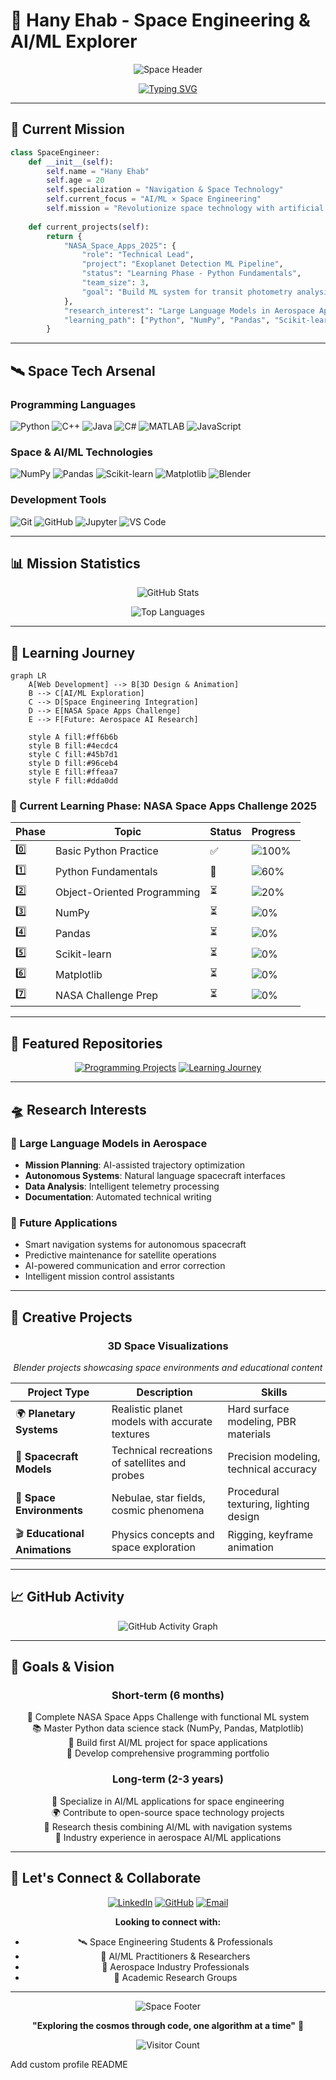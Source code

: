 # 🚀 Hany Ehab - Space Engineering & AI/ML Explorer

<div align="center">
  
  ![Space Header](https://capsule-render.vercel.app/api?type=waving&color=0:83a4d4,100:b6fbff&height=200&section=header&text=Space%20Engineering%20×%20AI/ML&fontSize=40&fontColor=fff&animation=twinkling&fontAlignY=35&desc=Exploring%20the%20intersection%20of%20artificial%20intelligence%20and%20space%20technology&descAlignY=55&descAlign=50)
  
  [![Typing SVG](https://readme-typing-svg.herokuapp.com?font=Fira+Code&pause=1000&color=36BCF7&center=true&vCenter=true&width=600&lines=Space+Engineering+Student+%F0%9F%9B%B0%EF%B8%8F;AI%2FML+%C3%97+Space+Technology+Researcher+%F0%9F%A4%96;NASA+Space+Apps+Challenge+2025+Team+Lead+%F0%9F%9A%80;Building+the+Future+of+Space+Exploration+%F0%9F%8C%8C)](https://git.io/typing-svg)

</div>

---

## 🎯 **Current Mission**

```python
class SpaceEngineer:
    def __init__(self):
        self.name = "Hany Ehab"
        self.age = 20
        self.specialization = "Navigation & Space Technology"
        self.current_focus = "AI/ML × Space Engineering"
        self.mission = "Revolutionize space technology with artificial intelligence"
        
    def current_projects(self):
        return {
            "NASA_Space_Apps_2025": {
                "role": "Technical Lead",
                "project": "Exoplanet Detection ML Pipeline",
                "status": "Learning Phase - Python Fundamentals",
                "team_size": 3,
                "goal": "Build ML system for transit photometry analysis"
            },
            "research_interest": "Large Language Models in Aerospace Applications",
            "learning_path": ["Python", "NumPy", "Pandas", "Scikit-learn", "Deep Learning"]
        }
```

---

## 🛰️ **Space Tech Arsenal**

### **Programming Languages**
<p align="left">
  <img src="https://img.shields.io/badge/Python-3776AB?style=for-the-badge&logo=python&logoColor=white" alt="Python"/>
  <img src="https://img.shields.io/badge/C++-00599C?style=for-the-badge&logo=c%2B%2B&logoColor=white" alt="C++"/>
  <img src="https://img.shields.io/badge/Java-ED8B00?style=for-the-badge&logo=java&logoColor=white" alt="Java"/>
  <img src="https://img.shields.io/badge/C%23-239120?style=for-the-badge&logo=c-sharp&logoColor=white" alt="C#"/>
  <img src="https://img.shields.io/badge/MATLAB-0076A8?style=for-the-badge&logo=mathworks&logoColor=white" alt="MATLAB"/>
  <img src="https://img.shields.io/badge/JavaScript-F7DF1E?style=for-the-badge&logo=javascript&logoColor=black" alt="JavaScript"/>
</p>

### **Space & AI/ML Technologies**
<p align="left">
  <img src="https://img.shields.io/badge/NumPy-013243?style=for-the-badge&logo=numpy&logoColor=white" alt="NumPy"/>
  <img src="https://img.shields.io/badge/Pandas-150458?style=for-the-badge&logo=pandas&logoColor=white" alt="Pandas"/>
  <img src="https://img.shields.io/badge/scikit--learn-F7931E?style=for-the-badge&logo=scikit-learn&logoColor=white" alt="Scikit-learn"/>
  <img src="https://img.shields.io/badge/Matplotlib-11557c?style=for-the-badge" alt="Matplotlib"/>
  <img src="https://img.shields.io/badge/Blender-F5792A?style=for-the-badge&logo=blender&logoColor=white" alt="Blender"/>
</p>

### **Development Tools**
<p align="left">
  <img src="https://img.shields.io/badge/Git-F05032?style=for-the-badge&logo=git&logoColor=white" alt="Git"/>
  <img src="https://img.shields.io/badge/GitHub-100000?style=for-the-badge&logo=github&logoColor=white" alt="GitHub"/>
  <img src="https://img.shields.io/badge/Jupyter-F37626?style=for-the-badge&logo=jupyter&logoColor=white" alt="Jupyter"/>
  <img src="https://img.shields.io/badge/VS_Code-007ACC?style=for-the-badge&logo=visual-studio-code&logoColor=white" alt="VS Code"/>
</p>

---

## 📊 **Mission Statistics**

<div align="center">
  
  ![GitHub Stats](https://github-readme-stats.vercel.app/api?username=hany73-max&show_icons=true&theme=tokyonight&hide_border=true&bg_color=0D1117&title_color=58A6FF&text_color=C9D1D9&icon_color=58A6FF)
  
  ![Top Languages](https://github-readme-stats.vercel.app/api/top-langs/?username=hany73-max&layout=compact&theme=tokyonight&hide_border=true&bg_color=0D1117&title_color=58A6FF&text_color=C9D1D9)

</div>

---

## 🌌 **Learning Journey**

```mermaid
graph LR
    A[Web Development] --> B[3D Design & Animation]
    B --> C[AI/ML Exploration]
    C --> D[Space Engineering Integration]
    D --> E[NASA Space Apps Challenge]
    E --> F[Future: Aerospace AI Research]
    
    style A fill:#ff6b6b
    style B fill:#4ecdc4
    style C fill:#45b7d1
    style D fill:#96ceb4
    style E fill:#ffeaa7
    style F fill:#dda0dd
```

### **🎯 Current Learning Phase: NASA Space Apps Challenge 2025**

<div align="center">

| Phase | Topic | Status | Progress |
|-------|-------|--------|----------|
| 0️⃣ | Basic Python Practice | ✅ | ![100%](https://progress-bar.dev/100?color=00ff00) |
| 1️⃣ | Python Fundamentals | 🔄 | ![60%](https://progress-bar.dev/60?color=ffff00) |
| 2️⃣ | Object-Oriented Programming | ⏳ | ![20%](https://progress-bar.dev/20?color=ff6b6b) |
| 3️⃣ | NumPy | ⏳ | ![0%](https://progress-bar.dev/0?color=lightgrey) |
| 4️⃣ | Pandas | ⏳ | ![0%](https://progress-bar.dev/0?color=lightgrey) |
| 5️⃣ | Scikit-learn | ⏳ | ![0%](https://progress-bar.dev/0?color=lightgrey) |
| 6️⃣ | Matplotlib | ⏳ | ![0%](https://progress-bar.dev/0?color=lightgrey) |
| 7️⃣ | NASA Challenge Prep | ⏳ | ![0%](https://progress-bar.dev/0?color=lightgrey) |

</div>

---

## 🚀 **Featured Repositories**

<div align="center">

[![Programming Projects](https://github-readme-stats.vercel.app/api/pin/?username=hany73-max&repo=Programming-Projects&theme=tokyonight&hide_border=true&bg_color=0D1117)](https://github.com/hany73-max/Programming-Projects)
[![Learning Journey](https://github-readme-stats.vercel.app/api/pin/?username=hany73-max&repo=learning-along-the-way&theme=tokyonight&hide_border=true&bg_color=0D1117)](https://github.com/hany73-max/learning-along-the-way)

</div>

---

## 🛸 **Research Interests**

### **🤖 Large Language Models in Aerospace**
- **Mission Planning**: AI-assisted trajectory optimization
- **Autonomous Systems**: Natural language spacecraft interfaces  
- **Data Analysis**: Intelligent telemetry processing
- **Documentation**: Automated technical writing

### **🌟 Future Applications**
- Smart navigation systems for autonomous spacecraft
- Predictive maintenance for satellite operations
- AI-powered communication and error correction
- Intelligent mission control assistants

---

## 🎨 **Creative Projects**

<div align="center">

### **3D Space Visualizations**
*Blender projects showcasing space environments and educational content*

| Project Type | Description | Skills |
|--------------|-------------|--------|
| 🌍 **Planetary Systems** | Realistic planet models with accurate textures | Hard surface modeling, PBR materials |
| 🚀 **Spacecraft Models** | Technical recreations of satellites and probes | Precision modeling, technical accuracy |
| 🌌 **Space Environments** | Nebulae, star fields, cosmic phenomena | Procedural texturing, lighting design |
| 🎬 **Educational Animations** | Physics concepts and space exploration | Rigging, keyframe animation |

</div>

---

## 📈 **GitHub Activity**

<div align="center">
  
  ![GitHub Activity Graph](https://github-readme-activity-graph.vercel.app/graph?username=hany73-max&theme=tokyo-night&hide_border=true&bg_color=0D1117&color=58A6FF&line=58A6FF&point=C9D1D9)

</div>

---

## 🌟 **Goals & Vision**

<div align="center">

### **Short-term (6 months)**
🎯 Complete NASA Space Apps Challenge with functional ML system  
📚 Master Python data science stack (NumPy, Pandas, Matplotlib)  
🚀 Build first AI/ML project for space applications  
💼 Develop comprehensive programming portfolio  

### **Long-term (2-3 years)**
🔬 Specialize in AI/ML applications for space engineering  
🌍 Contribute to open-source space technology projects  
📖 Research thesis combining AI/ML with navigation systems  
🏢 Industry experience in aerospace AI/ML applications  

</div>

---

## 🤝 **Let's Connect & Collaborate**

<div align="center">

[![LinkedIn]([https://img.shields.io/badge/LinkedIn-0077B5?style=for-the-badge&logo=linkedin&logoColor=white)](https://linkedin.com/in/hany73-max](https://www.linkedin.com/in/hany-ehab-1525b02a7?utm_source=share&utm_campaign=share_via&utm_content=profile&utm_medium=android_app))
[![GitHub](https://img.shields.io/badge/GitHub-100000?style=for-the-badge&logo=github&logoColor=white)](https://github.com/hany73-max)
[![Email](https://img.shields.io/badge/Email-D14836?style=for-the-badge&logo=gmail&logoColor=white)](mailto:hany73.max@gmail.com)

**Looking to connect with:**
- 🛰️ Space Engineering Students & Professionals
- 🤖 AI/ML Practitioners & Researchers  
- 🚀 Aerospace Industry Professionals
- 🔬 Academic Research Groups

</div>

---

<div align="center">
  
  ![Space Footer](https://capsule-render.vercel.app/api?type=waving&color=0:b6fbff,100:83a4d4&height=120&section=footer&animation=twinkling)
  
  **"Exploring the cosmos through code, one algorithm at a time"** 🌌
  
  ![Visitor Count](https://komarev.com/ghpvc/?username=hany73-max&color=58A6FF&style=for-the-badge&label=Mission+Visitors)

</div>
Add custom profile README
